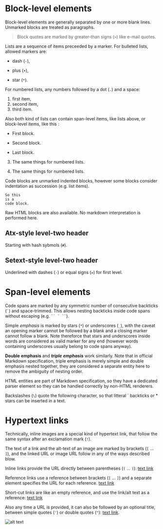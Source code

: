 Block-level elements
====================

Block-level elements are generally separated by one or more blank lines.
Unmarked blocks are treated as paragraphs.

> Block quotes are marked by greater-than signs (`>`)
> like e-mail quotes.

Lists are a sequence of items preceeded by a marker. For bulleted lists,
allowed markers are:

- dash (`-`),
+ plus (`+`),
* star (`*`).

For numbered lists, any numbers followed by a dot (`.`) and a space:

1. first item,
1. second item,
42. third item.

Also both kind of lists can contain span-level items, like lists above,
or block-level items, like this :

* First block.

* Second block.

* Last block.

3. The same things for numbered lists.

2. The same things for numbered lists.

Code blocks are unmarked indented blocks, however some blocks consider
indentation as succession (e.g. list items).

    So this
	is a
    code block.

<div>
  <p>Raw HTML blocks are also available. No markdown interpretation is
performed here.</p>
</div>

<!-- HTML comments are also considered as blocks. -->

## Atx-style level-two header

Starting with hash sybmols (`#`).

Setext-style level-two header
-----------------------------

Underlined with dashes (`-`) or equal signs (`=`) for first level.

# Span-level elements

Code spans are marked by any symmetric number of consecutive backticks
(`` ` ``) and space-trimmed. This allows nesting backticks inside code spans
without escaping (e.g. ``` `` ` `` ```).

Simple *emphasis* is marked by stars (`*`) or underscores (`_`), with the
caveat an opening marker cannot be followed by a blank and a closing marker
cannot follow a blank. Note thereforce that stars and underscores inside
words are considered as valid marker for any end (however words containing
underscores usually belong to code spans anyway).

**Double** __emphasis__ and ***triple*** ___emphasis___ work similarly.
Note that in official Markdown specification, triple emphasis is merely simple
and double emphasis nested together, they are considered a separate entity
here to remove the ambiguity of nesting order.

HTML &#x65;ntities are part of Markdown specification, so they have a
dedicated parser element so they can be handled correctly by non-HTML
renderers.

Backslashes (`\`) quote the following character, so that litteral \` backticks
or \* stars can be inserted in a text.

# Hypertext links

Technically, inline images are a special kind of hypertext link, that follow
the same syntax after an exclamation mark (`!`).

The text of a link and the alt-text of an image are marked by brackets
(`[` … `]`), and the linked URL or image URL follow in any of the ways
described blow.

Inline links provide the URL directly between parentheses (`(` … `)`):
[text link](http://example.com/)

Reference links use a reference between brackets (`[` … `]`) and a separate
element specifies the URL for each reference.
[text link][ref]

[ref]: http://example.com/

Short-cut links are like an empty reference, and use the link/alt text as a
reference:  [text link][]

[text link]: http://example.com/

Also any time a URL is provided, it can also be followed by an optional
title, between simple quotes (`'`) or double quotes (`"`):
[text link](http://example.com/ "title text").

![alt text](http://example.com/image.png "title text")
